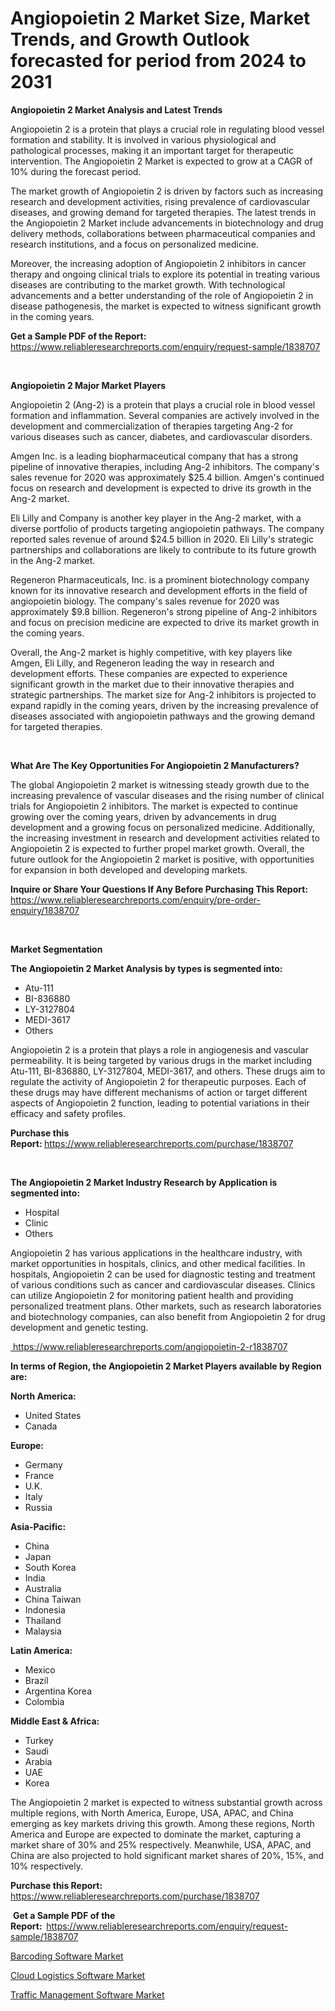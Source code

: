 <p><h1>Angiopoietin 2 Market Size, Market Trends, and Growth Outlook forecasted for period from 2024 to 2031</h1></p><p><strong>Angiopoietin 2 Market Analysis and Latest Trends</strong></p>
<p><p>Angiopoietin 2 is a protein that plays a crucial role in regulating blood vessel formation and stability. It is involved in various physiological and pathological processes, making it an important target for therapeutic intervention. The Angiopoietin 2 Market is expected to grow at a CAGR of 10% during the forecast period.</p><p>The market growth of Angiopoietin 2 is driven by factors such as increasing research and development activities, rising prevalence of cardiovascular diseases, and growing demand for targeted therapies. The latest trends in the Angiopoietin 2 Market include advancements in biotechnology and drug delivery methods, collaborations between pharmaceutical companies and research institutions, and a focus on personalized medicine.</p><p>Moreover, the increasing adoption of Angiopoietin 2 inhibitors in cancer therapy and ongoing clinical trials to explore its potential in treating various diseases are contributing to the market growth. With technological advancements and a better understanding of the role of Angiopoietin 2 in disease pathogenesis, the market is expected to witness significant growth in the coming years.</p></p>
<p><strong>Get a Sample PDF of the Report:&nbsp;</strong> <a href="https://www.reliableresearchreports.com/enquiry/request-sample/1838707">https://www.reliableresearchreports.com/enquiry/request-sample/1838707</a></p>
<p>&nbsp;</p>
<p><strong>Angiopoietin 2 Major Market Players</strong></p>
<p><p>Angiopoietin 2 (Ang-2) is a protein that plays a crucial role in blood vessel formation and inflammation. Several companies are actively involved in the development and commercialization of therapies targeting Ang-2 for various diseases such as cancer, diabetes, and cardiovascular disorders.</p><p>Amgen Inc. is a leading biopharmaceutical company that has a strong pipeline of innovative therapies, including Ang-2 inhibitors. The company's sales revenue for 2020 was approximately $25.4 billion. Amgen's continued focus on research and development is expected to drive its growth in the Ang-2 market.</p><p>Eli Lilly and Company is another key player in the Ang-2 market, with a diverse portfolio of products targeting angiopoietin pathways. The company reported sales revenue of around $24.5 billion in 2020. Eli Lilly's strategic partnerships and collaborations are likely to contribute to its future growth in the Ang-2 market.</p><p>Regeneron Pharmaceuticals, Inc. is a prominent biotechnology company known for its innovative research and development efforts in the field of angiopoietin biology. The company's sales revenue for 2020 was approximately $9.8 billion. Regeneron's strong pipeline of Ang-2 inhibitors and focus on precision medicine are expected to drive its market growth in the coming years.</p><p>Overall, the Ang-2 market is highly competitive, with key players like Amgen, Eli Lilly, and Regeneron leading the way in research and development efforts. These companies are expected to experience significant growth in the market due to their innovative therapies and strategic partnerships. The market size for Ang-2 inhibitors is projected to expand rapidly in the coming years, driven by the increasing prevalence of diseases associated with angiopoietin pathways and the growing demand for targeted therapies.</p></p>
<p>&nbsp;</p>
<p><strong>What Are The Key Opportunities For Angiopoietin 2 Manufacturers?</strong></p>
<p><p>The global Angiopoietin 2 market is witnessing steady growth due to the increasing prevalence of vascular diseases and the rising number of clinical trials for Angiopoietin 2 inhibitors. The market is expected to continue growing over the coming years, driven by advancements in drug development and a growing focus on personalized medicine. Additionally, the increasing investment in research and development activities related to Angiopoietin 2 is expected to further propel market growth. Overall, the future outlook for the Angiopoietin 2 market is positive, with opportunities for expansion in both developed and developing markets.</p></p>
<p><strong>Inquire or Share Your Questions If Any Before Purchasing This Report:</strong> <a href="https://www.reliableresearchreports.com/enquiry/pre-order-enquiry/1838707">https://www.reliableresearchreports.com/enquiry/pre-order-enquiry/1838707</a></p>
<p>&nbsp;</p>
<p><strong>Market Segmentation</strong></p>
<p><strong>The Angiopoietin 2 Market Analysis by types is segmented into:</strong></p>
<p><ul><li>Atu-111</li><li>BI-836880</li><li>LY-3127804</li><li>MEDI-3617</li><li>Others</li></ul></p>
<p><p>Angiopoietin 2 is a protein that plays a role in angiogenesis and vascular permeability. It is being targeted by various drugs in the market including Atu-111, BI-836880, LY-3127804, MEDI-3617, and others. These drugs aim to regulate the activity of Angiopoietin 2 for therapeutic purposes. Each of these drugs may have different mechanisms of action or target different aspects of Angiopoietin 2 function, leading to potential variations in their efficacy and safety profiles.</p></p>
<p><strong>Purchase this Report:&nbsp;</strong><a href="https://www.reliableresearchreports.com/purchase/1838707">https://www.reliableresearchreports.com/purchase/1838707</a></p>
<p>&nbsp;</p>
<p><strong>The Angiopoietin 2 Market Industry Research by Application is segmented into:</strong></p>
<p><ul><li>Hospital</li><li>Clinic</li><li>Others</li></ul></p>
<p><p>Angiopoietin 2 has various applications in the healthcare industry, with market opportunities in hospitals, clinics, and other medical facilities. In hospitals, Angiopoietin 2 can be used for diagnostic testing and treatment of various conditions such as cancer and cardiovascular diseases. Clinics can utilize Angiopoietin 2 for monitoring patient health and providing personalized treatment plans. Other markets, such as research laboratories and biotechnology companies, can also benefit from Angiopoietin 2 for drug development and genetic testing.</p></p>
<p><a href="https://www.reliableresearchreports.com/angiopoietin-2-r1838707">&nbsp;https://www.reliableresearchreports.com/angiopoietin-2-r1838707</a></p>
<p><strong>In terms of Region, the Angiopoietin 2 Market Players available by Region are:</strong></p>
<p>
    <p> <strong> North America: </strong>
        <ul>
            <li>United States</li>
            <li>Canada</li>
        </ul>
        </p> 
    <p> <strong> Europe: </strong>
        <ul>
            <li>Germany</li>
            <li>France</li>
            <li>U.K.</li>
            <li>Italy</li>
            <li>Russia</li>
        </ul>
        </p> 
    <p> <strong> Asia-Pacific: </strong>
        <ul>
            <li>China</li>
            <li>Japan</li>
            <li>South Korea</li>
            <li>India</li>
            <li>Australia</li>
            <li>China Taiwan</li>
            <li>Indonesia</li>
            <li>Thailand</li>
            <li>Malaysia</li>
        </ul>
        </p> 
    <p> <strong> Latin America: </strong>
        <ul>
            <li>Mexico</li>
            <li>Brazil</li>
            <li>Argentina Korea</li>
            <li>Colombia</li>
        </ul>
        </p> 
    <p> <strong> Middle East & Africa: </strong>
        <ul>
            <li>Turkey</li>
            <li>Saudi</li>
            <li>Arabia</li>
            <li>UAE</li>
            <li>Korea</li>
        </ul>
    </p>
    </p>
<p><p>The Angiopoietin 2 market is expected to witness substantial growth across multiple regions, with North America, Europe, USA, APAC, and China emerging as key markets driving this growth. Among these regions, North America and Europe are expected to dominate the market, capturing a market share of 30% and 25% respectively. Meanwhile, USA, APAC, and China are also projected to hold significant market shares of 20%, 15%, and 10% respectively.</p></p>
<p><strong>Purchase this Report: </strong><a href="https://www.reliableresearchreports.com/purchase/1838707">https://www.reliableresearchreports.com/purchase/1838707</a></p>
<p>&nbsp;<strong>Get a Sample PDF of the Report:&nbsp;&nbsp;</strong><a href="https://www.reliableresearchreports.com/enquiry/request-sample/1838707">https://www.reliableresearchreports.com/enquiry/request-sample/1838707</a></p>
<p><strong></strong></p>
<p><p><a href="https://github.com/thuyvuongpk111/Market-Research-Report-List-1/blob/main/barcoding-software-market.md">Barcoding Software Market</a></p><p><a href="https://github.com/ayamsauke86/Market-Research-Report-List-1/blob/main/cloud-logistics-software-market.md">Cloud Logistics Software Market</a></p><p><a href="https://github.com/GroverBarry/Market-Research-Report-List-6/blob/main/traffic-management-software-market.md">Traffic Management Software Market</a></p></p>